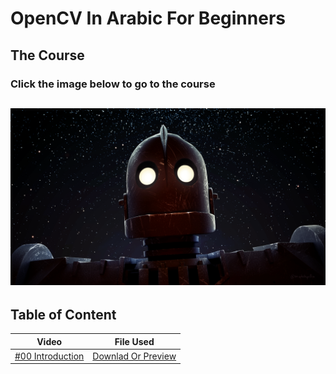# OpenCV In Arabic For Beginners

## The Course
### Click the image below to go to the course
[!["The Course"](images/cover.png)]("https://www.youtube.com/playlist?list=PLO1D3YWS7ep3Pfjls3LjBtp5XdvGpBD6Z")
---
## Table of Content
<table>
<thead>
    <tr>
    <th>Video</th>
    <th> File Used</th>
    </tr>
</thead>
<tbody>
    <tr>
        <td>
        <a href="https://www.youtube.com/watch?v=xH3_xIZLoJA&list=PLO1D3YWS7ep3Pfjls3LjBtp5XdvGpBD6Z&index=2&t=0s">#00 Introduction</a></td>
        <td>
        <a href="https://github.com/karimelgazar/OpenCV-in-Arabic-for-Beginners/raw/master/Power%20Point/Computer%20Vision-intro.pptx">Downlad Or Preview</a>
        </td>
    </tr>
    <tr>
    </tr>
</tbody>
</table>
